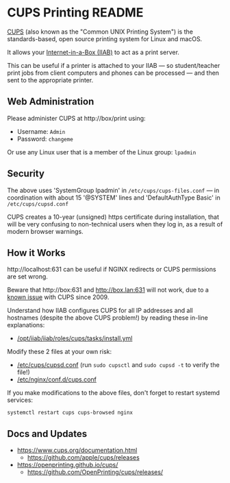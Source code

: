 # CUPS Printing README

[CUPS](https://en.wikipedia.org/wiki/CUPS) (also known as the "Common UNIX Printing System") is the standards-based, open source printing system for Linux and macOS.

It allows your [Internet-in-a-Box (IIAB)](http://internet-in-a-box.org) to act as a print server.

This can be useful if a printer is attached to your IIAB &mdash; so student/teacher print jobs from client computers and phones can be processed &mdash; and then sent to the appropriate printer.

## Web Administration

Please administer CUPS at http://box/print using:

- Username: `Admin`
- Password: `changeme`

Or use any Linux user that is a member of the Linux group: `lpadmin`

## Security

The above uses 'SystemGroup lpadmin' in `/etc/cups/cups-files.conf` &mdash; in coordination with about 15 '@SYSTEM' lines and 'DefaultAuthType Basic' in `/etc/cups/cupsd.conf`

CUPS creates a 10-year (unsigned) https certificate during installation, that will be very confusing to non-technical users when they log in, as a result of modern browser warnings.

## How it Works

http://localhost:631 can be useful if NGINX redirects or CUPS permissions are set wrong.

Beware that http://box:631 and http://box.lan:631 will not work, due to a [known issue](https://bugs.debian.org/cgi-bin/bugreport.cgi?bug=530027) with CUPS since 2009.

Understand how IIAB configures CUPS for all IP addresses and all hostnames (despite the above CUPS problem!) by reading these in-line explanations:

- [/opt/iiab/iiab/roles/cups/tasks/install.yml](tasks/install.yml)

Modify these 2 files at your own risk:

- [/etc/cups/cupsd.conf](https://www.cups.org/doc/man-cupsd.conf.html) (run `sudo cupsctl` and `sudo cupsd -t` to verify the file!)
- [/etc/nginx/conf.d/cups.conf](templates/cups.conf.j2)

If you make modifications to the above files, don't forget to restart systemd services:

```
systemctl restart cups cups-browsed nginx
```

## Docs and Updates

- https://www.cups.org/documentation.html
  - https://github.com/apple/cups/releases
- https://openprinting.github.io/cups/
  - https://github.com/OpenPrinting/cups/releases/
